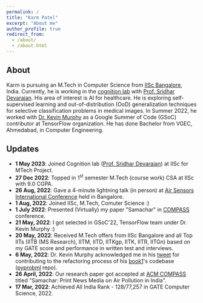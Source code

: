 ```yaml
---
permalink: /
title: "Karm Patel"
excerpt: "About me"
author_profile: true
redirect_from: 
  - /about/
  - /about.html
---
```

## About
Karm is pursuing an M.Tech  in Computer Science from [IISc Bangalore](https://iisc.ac.in/), India. Currently, he is working in the [cognition lab](https://cns.iisc.ac.in/sridhar/) with [Prof. Sridhar Devarajan](https://scholar.google.com/citations?user=5ij8Y9YAAAAJ&hl=en). His area of interest is AI for healthcare. He is exploring self-supervised learning and out-of-distribution (OoD) generalization techniques for selective classification problems in medical images. In Summer 2022, he worked with [Dr. Kevin Murphy](https://www.cs.ubc.ca/~murphyk/) as a Google Summer of Code (GSoC) contributor at TensorFlow organization. He has done Bachelor from VGEC, Ahmedabad, in Computer Engineering.     

<!-- Currently, in my first semester, I am exploring various domains of computer science such as Intelligent systems, Computer systems, and theoretical computer science. However, I am more inclined towards Intelligent systems (Machine Learning and AI). -->

<!-- Previously, I was a **GSoC'22 contributor** (TensorFlow team) under mentors [Dr. Kevin Murphy](https://www.cs.ubc.ca/~murphyk/) and [Prof. Nipun Batra](https://nipunbatra.github.io/). Where I explored the algorithms of probabilistic machine learning and contributed to [pyprobml](https://github.com/probml/pyprobml) repo. This repo contains source code to reproduce the figure in [books](https://probml.github.io/pml-book/) written by Dr. Kevin Murphy. Where I have contributed in converting existing code from other Python frameworks (Torch, Pymc, etc) to JAX ([example PR](https://github.com/probml/pyprobml/issues/694#issuecomment-1095150779)), improving figures quality ([example PR](https://github.com/probml/pyprobml/pull/713)), and refactoring the codebase ([example PR](https://github.com/probml/pyprobml/pull/807)) to manage pyprobml repo efficiently. -->

## Updates
- **1 May 2023**: Joined Cognition lab ([Prof. Sridhar Devarajan](https://scholar.google.com/citations?user=5ij8Y9YAAAAJ&hl=en)) at IISc for MTech Project.  
- **27 Dec 2022**: Topped in 1<sup>st</sup> semester M.Tech (course work) CSA at IISc with 9.0 CGPA.   
- **26 Aug, 2022**: Gave a 4-minute lightning talk (in person) at [Air Sensors International Conference](https://airquality.ucdavis.edu/events/2022-asic) held in Bangalore.
- **1 Aug, 2022**: Joined IISc, M.Tech, Comuter Science :)
- **1 July 2022**: Presented (Virtually)  my paper "Samachar" in [COMPASS](https://compass.acm.org/) conference. 
- **21 May, 2022**: I got selected in GSoC'22, TensorFlow team under Dr. Kevin Murphy :)
- **20 May, 2022**: Received M.Tech offers from IISc Bangalore and all Top IITs (IITB (MS Research), IITM, IITD, IITKgp, IITK, IITR, IITGn) based on my GATE score and performance in written test and interviews.
- **6 May, 2022**: Dr. Kevin Murphy acknowledged me in his [tweet](https://twitter.com/sirbayes/status/1522450760029511683) for contributing to the refactoring process of his [book1](https://probml.github.io/pml-book/book1.html)'s codebase ([pyprobml](https://github.com/probml/pyprobml) repo).   
- **26 April, 2022**: Our research paper got accepted at [ACM COMPASS](https://compass.acm.org/) titled "Samachar: Print News Media on Air Pollution in India". 
- **17 Mar, 2022**: Achieved All India Rank - 128/77,257 in GATE Computer Science, 2022.
